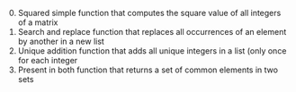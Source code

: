 0. Squared simple
function that computes the square value of all integers of a matrix
1. Search and replace
function that replaces all occurrences of an element by another in a new list
2. Unique addition
function that adds all unique integers in a list (only once for each integer
3. Present in both
function that returns a set of common elements in two sets
